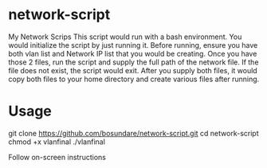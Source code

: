 # network-script
My Network Scrips
This script would run with a bash environment. You would initialize the script by just running it. 
Before running, ensure you have both vlan list and Network IP list that you would be creating. Once you have those 2 files, run the script and supply the full path of the network file. If the file does not exist, the script would exit.
After you supply both files, it would copy both files to your home directory and create various files after running. 

# Usage 
git clone https://github.com/bosundare/network-script.git
cd network-script
chmod +x vlanfinal
./vlanfinal

Follow on-screen instructions
